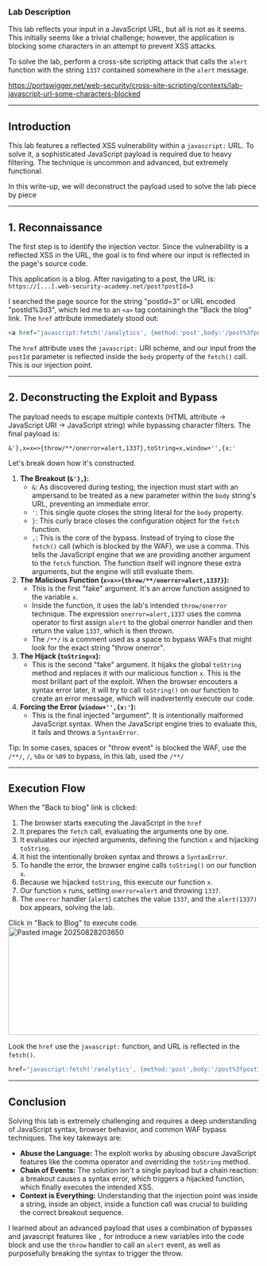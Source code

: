 ### Lab Description

This lab reflects your input in a JavaScript URL, but all is not as it seems. This initially seems like a trivial challenge; however, the application is blocking some characters in an attempt to prevent XSS attacks.

To solve the lab, perform a cross-site scripting attack that calls the `alert` function with the string `1337` contained somewhere in the `alert` message.

https://portswigger.net/web-security/cross-site-scripting/contexts/lab-javascript-url-some-characters-blocked

---
## Introduction

This lab features a reflected XSS vulnerability within a `javascript:` URL. To solve it, a sophisticated JavaScript payload is required due to heavy filtering. The technique is uncommon and advanced, but extremely functional.  

In this write-up, we will deconstruct the payload used to solve the lab piece by piece

---
## 1. Reconnaissance

The first step is to identify the injection vector. Since the vulnerability is a reflected XSS in the URL, the goal is to find where our input is reflected in the page's source code.

This application is a blog. After navigating to a post, the URL is:
`https://[...].web-security-academy.net/post?postId=3`

I searched the page source for the string "postId=3" or URL encoded "postId%3d3", which led me to an ``<a>`` tag containingh the "Back the blog" link. The `href` attribute immediately stood out:  

```html
<a href="javascript:fetch('/analytics', {method:'post',body:'/post%3fpostId%3d3'}).finally(_ => window.location = '/')">Back to blog</a>
```
The `href` attribute uses the `javascript:` URI scheme, and our input from the `postId` parameter is reflected inside the `body` property of the `fetch()` call. This is our injection point.

---

## 2. Deconstructing the Exploit and Bypass

The payload needs to escape multiple contexts (HTML attribute -> JavaScript URI -> JavaScript string) while bypassing character filters. The final payload is:

`&'},x=x=>{throw/**/onerror=alert,1337},toString=x,window+'',{x:'`

Let's break down how it's constructed.

1. **The Breakout (`&'},`):**
	- `&`: As discovered during testing, the injection must start with an ampersand to be treated as a new parameter within the `body` string's URL, preventing an immediate error.
	- `'`: This single quote closes the string literal for the `body` property.
	- `}`: This curly brace closes the configuration object for the ``fetch`` function.
	- `,`: This is the core of the bypass. Instead of trying to close the `fetch()` call (which is blocked by the WAF), we use a comma. This tells the JavaScript engine that we are providing another argument to the `fetch` function. The function itself will ingnore these extra arguments, but the engine will still evaluate them.
2. **The Malicious Function (`x=x=>{throw/**/onerror=alert,1337}`):**
	- This is the first "fake" argument. It's an arrow function assigned to the variable `x`.
	- Inside the function, it uses the lab's intended `throw/onerror` technique. The expression ``onerror=alert,1337`` uses the comma operator to first assign `alert` to the global onerror handler and then return the value `1337`, which is then thrown.
	- The `/**/` is a comment used as a space to bypass WAFs that might look for the exact string "throw onerror".
3. **The Hijack (`toString=x`):**
	- This is the second "fake" argument. It hijaks the global `toString` method and replaces it with our malicious function `x`. This is the most brillant part of the exploit. When the browser encouters a syntax error later, it will try to call `toString()` on our function to create an error message, which will inadvertently execute our code.
4. **Forcing the Error (`window+'',{x:'`):**
	- This is the final injected "argument". It is intentionally malformed JavaScript syntax. When the JavaScript engine tries to evaluate this, it fails and throws a `SyntaxError`.

Tip: In some cases, spaces or "throw event" is blocked the WAF, use the `/**/`, `/`, `%0a` or `%09` to bypass, in this lab, used the `/**/`

---
## Execution Flow

When the "Back to blog" link is clicked:
1. The browser starts executing the JavaScript in the `href`
2. It prepares the `fetch` call, evaluating the arguments one by one.
3. It evaluates our injected arguments, defining the function `x` and hijacking `toString`.
4. It hist the intentionally broken syntax and throws a `SyntaxError`.
5. To handle the error, the browser engine calls `toString()` on our function `x`.
6. Because we hijacked `toString`, this execute our function `x`.
7. Our function `x` runs, setting `onerror=alert` and throwing `1337`.
8. The ``onerror`` handler (`alert`) catches the value `1337`, and the `alert(1337)` box appears, solving the lab.

Click in "Back to Blog" to execute code.
<img width="505" height="217" alt="Pasted image 20250828203650" src="https://github.com/user-attachments/assets/65f1dca2-e8ac-4030-9897-d783ef4ecffa" />


Look the `href` use the `javascript:` function, and URL is reflected in the `fetch()`.

```javascript
href="javascript:fetch('/analytics', {method:'post',body:'/post%3fpostId%3d3'}).finally(_ => window.location = '/')"
```

---

## Conclusion

Solving this lab is extremely challenging and requires a deep understanding of JavaScript syntax, browser behavior, and common WAF bypass techniques. The key takeways are:
- **Abuse the Language:** The exploit works by abusing obscure JavaScript features like the comma operator and overriding the `toString` method.
- **Chain of Events:** The solution isn't a single payload but a chain reaction: a breakout causes a syntax error, which triggers a hijacked function, which finally executes the intended XSS.
- **Context is Everything:** Understanding that the injection point was inside a string, inside an object, inside a function call was crucial to building the correct breakout sequence.

I learned about an advanced payload that uses a combination of bypasses and javascript features like `,` for introduce a new variables into the code block and use the `throw` handler to call an `alert` event, as well as purposefully breaking the syntax to trigger the throw.


